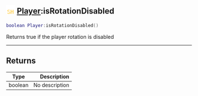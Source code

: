 ## <img src="../../.gitbook/assets/shared.png" width="24" height=24 /> [Player](https://iaswiki.rawr.dev/readme/player):isRotationDisabled

```lua
boolean Player:isRotationDisabled()
```

Returns true if the player rotation is disabled

------
## Returns

| Type   | Description |
| ------ | ----------: |
| boolean | No description |

